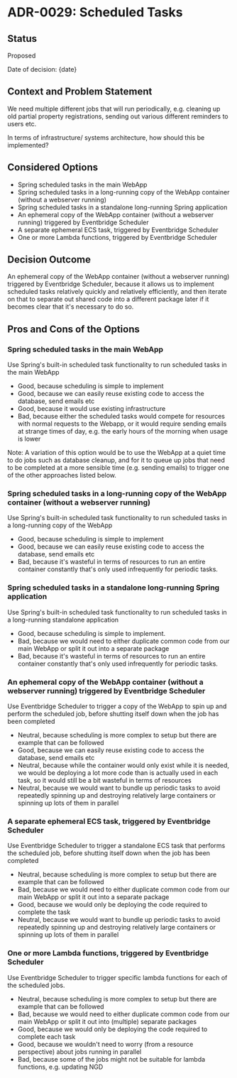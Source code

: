 # ADR-0029: Scheduled Tasks

## Status

Proposed

Date of decision: {date}

## Context and Problem Statement

We need multiple different jobs that will run periodically, e.g. cleaning up old partial property registrations, sending
out various different reminders to users etc.

In terms of infrastructure/ systems architecture, how should this be implemented?

## Considered Options

* Spring scheduled tasks in the main WebApp
* Spring scheduled tasks in a long-running copy of the WebApp container (without a webserver running)
* Spring scheduled tasks in a standalone long-running Spring application
* An ephemeral copy of the WebApp container (without a webserver running) triggered by Eventbridge Scheduler
* A separate ephemeral ECS task, triggered by Eventbridge Scheduler
* One or more Lambda functions, triggered by Eventbridge Scheduler

## Decision Outcome

An ephemeral copy of the WebApp container (without a webserver running) triggered by Eventbridge Scheduler, because it
allows us to implement scheduled tasks relatively quickly and relatively efficiently, and then iterate on that to
separate out shared code into a different package later if it becomes clear that it's necessary to do so.

## Pros and Cons of the Options

### Spring scheduled tasks in the main WebApp

Use Spring's built-in scheduled task functionality to run scheduled tasks in the main WebApp

* Good, because scheduling is simple to implement
* Good, because we can easily reuse existing code to access the database, send emails etc
* Good, because it would use existing infrastructure
* Bad, because either the scheduled tasks would compete for resources with normal requests to the Webapp, or it would
  require sending emails at strange times of day, e.g. the early hours of the morning when usage is lower

Note: A variation of this option would be to use the WebApp at a quiet time to do jobs such as database cleanup, and for
it to queue up jobs that need to be completed at a more sensible time (e.g. sending emails) to trigger one of the other
approaches listed below.

### Spring scheduled tasks in a long-running copy of the WebApp container (without a webserver running)

Use Spring's built-in scheduled task functionality to run scheduled tasks in a long-running copy of the WebApp

* Good, because scheduling is simple to implement
* Good, because we can easily reuse existing code to access the database, send emails etc
* Bad, because it's wasteful in terms of resources to run an entire container constantly that's only used infrequently
  for periodic tasks.

### Spring scheduled tasks in a standalone long-running Spring application

Use Spring's built-in scheduled task functionality to run scheduled tasks in a long-running standalone application

* Good, because scheduling is simple to implement.
* Bad, because we would need to either duplicate common code from our main WebApp or split it out into a separate
  package
* Bad, because it's wasteful in terms of resources to run an entire container constantly that's only used infrequently
  for periodic tasks.

### An ephemeral copy of the WebApp container (without a webserver running) triggered by Eventbridge Scheduler

Use Eventbridge Scheduler to trigger a copy of the WebApp to spin up and perform the scheduled job, before shutting
itself down
when the job has been completed

* Neutral, because scheduling is more complex to setup but there are example that can be followed
* Good, because we can easily reuse existing code to access the database, send emails etc
* Neutral, because while the container would only exist while it is needed, we would be deploying a lot more code than
  is actually used in each task, so it would still be a bit wasteful in terms of resources
* Neutral, because we would want to bundle up periodic tasks to avoid repeatedly spinning up and destroying relatively
  large containers or spinning up lots of them in parallel

### A separate ephemeral ECS task, triggered by Eventbridge Scheduler

Use Eventbridge Scheduler to trigger a standalone ECS task that performs the scheduled job, before shutting itself down
when the job has been completed

* Neutral, because scheduling is more complex to setup but there are example that can be followed
* Bad, because we would need to either duplicate common code from our main WebApp or split it out into a separate
  package
* Good, because we would only be deploying the code required to complete the task
* Neutral, because we would want to bundle up periodic tasks to avoid repeatedly spinning up and destroying relatively
  large containers or spinning up lots of them in parallel

### One or more Lambda functions, triggered by Eventbridge Scheduler

Use Eventbridge Scheduler to trigger specific lambda functions for each of the scheduled jobs.

* Neutral, because scheduling is more complex to setup but there are example that can be followed
* Bad, because we would need to either duplicate common code from our main WebApp or split it out into (multiple)
  separate
  packages
* Good, because we would only be deploying the code required to complete each task
* Good, because we wouldn't need to worry (from a resource perspective) about jobs running in parallel
* Bad, because some of the jobs might not be suitable for lambda functions, e.g. updating NGD
